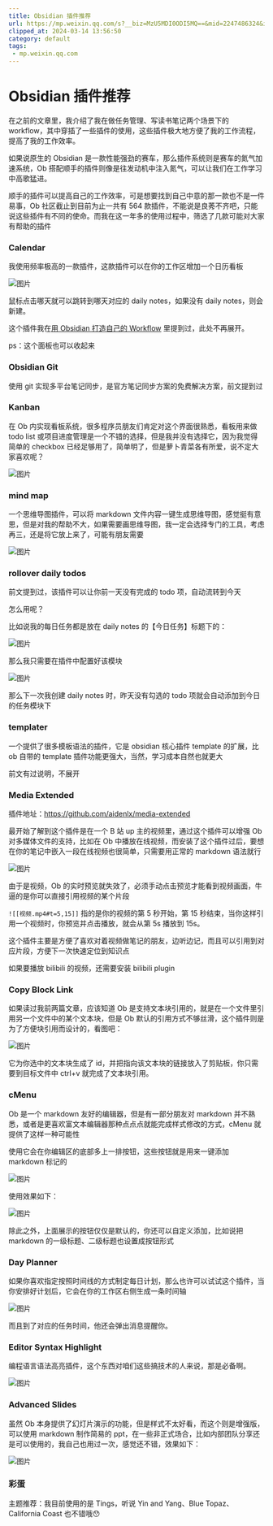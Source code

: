 ```yaml
---
title: Obsidian 插件推荐
url: https://mp.weixin.qq.com/s?__biz=MzU5MDI0ODI5MQ==&mid=2247486324&idx=1&sn=675b4601f958d3c933f51ceaea6ce452&chksm=fdc06b78cab7e26e3129e75228930587fd703d6a1847fa399e5ad622264c09526a4c2d7231f6&mpshare=1&scene=1&srcid=0119KA3yOmDnGNmzRTGRDUiR&sharer_shareinfo=4d7fcff94a82d178a63c6c280b805ce3&sharer_shareinfo_first=4d7fcff94a82d178a63c6c280b805ce3#rd
clipped_at: 2024-03-14 13:56:50
category: default
tags: 
 - mp.weixin.qq.com
---
```



# Obsidian 插件推荐

在之前的文章里，我介绍了我在做任务管理、写读书笔记两个场景下的 workflow，其中穿插了一些插件的使用，这些插件极大地方便了我的工作流程，提高了我的工作效率。

如果说原生的 Obsidian 是一款性能强劲的赛车，那么插件系统则是赛车的氮气加速系统，Ob 搭配顺手的插件则像是往发动机中注入氮气，可以让我们在工作学习中高歌猛进。

顺手的插件可以提高自己的工作效率，可是想要找到自己中意的那一款也不是一件易事，Ob 社区截止到目前为止一共有 564 款插件，不能说是良莠不齐吧，只能说这些插件有不同的使命。而我在这一年多的使用过程中，筛选了几款可能对大家有帮助的插件

### Calendar

我使用频率极高的一款插件，这款插件可以在你的工作区增加一个日历看板

![图片](assets/1710395810-6eb1e400bf29c2c2a6e5c600d170d62e.png)

鼠标点击哪天就可以跳转到哪天对应的 daily notes，如果没有 daily notes，则会新建。

这个插件我在[用 Obsidian 打造自己的 Workflow](http://mp.weixin.qq.com/s?__biz=MzU5MDI0ODI5MQ==&mid=2247486169&idx=1&sn=f37872adb0c454704da8e17ccf80cb2a&chksm=fdc06ad5cab7e3c38b5f99af83212d74125aee9ce6339c81bc5c0c593f1ed4c1ce699a1a3a8a&scene=21#wechat_redirect) 里提到过，此处不再展开。

ps：这个面板也可以收起来

### Obsidian Git

使用 git 实现多平台笔记同步，是官方笔记同步方案的免费解决方案，前文提到过

### Kanban

在 Ob 内实现看板系统，很多程序员朋友们肯定对这个界面很熟悉，看板用来做 todo list 或项目进度管理是一个不错的选择，但是我并没有选择它，因为我觉得简单的 checkbox 已经足够用了，简单明了，但是萝卜青菜各有所爱，说不定大家喜欢呢？

![图片](assets/1710395810-0dad66e19c946c8a60bb34ecabf3e486.gif)

### mind map

一个思维导图插件，可以将 markdown 文件内容一键生成思维导图，感觉挺有意思，但是对我的帮助不大，如果需要画思维导图，我一定会选择专门的工具，考虑再三，还是将它放上来了，可能有朋友需要

![图片](assets/1710395810-f7a5d42ecea19b114948712b402cd516.png)

### rollover daily todos

前文提到过，该插件可以让你前一天没有完成的 todo 项，自动流转到今天

怎么用呢？

比如说我的每日任务都是放在 daily notes 的【今日任务】标题下的：

![图片](assets/1710395810-578c6845b5bf0e892450356d8b0c2f68.png)

那么我只需要在插件中配置好该模块

![图片](assets/1710395810-32125b3db97f276745cbdff2fa3e53f9.png)

那么下一次我创建 daily notes 时，昨天没有勾选的 todo 项就会自动添加到今日的任务模块下

### templater

一个提供了很多模板语法的插件，它是 obsidian 核心插件 template 的扩展，比 ob 自带的 template 插件功能更强大，当然，学习成本自然也就更大

前文有过说明，不展开

### Media Extended

插件地址：https://github.com/aidenlx/media-extended

最开始了解到这个插件是在一个 B 站 up 主的视频里，通过这个插件可以增强 Ob 对多媒体文件的支持，比如在 Ob 中播放在线视频，而安装了这个插件过后，要想在你的笔记中嵌入一段在线视频也很简单，只需要用正常的 markdown 语法就行

![图片](assets/1710395810-af76c62bc069cf7287563ba2e1bbb1e6.png)

由于是视频，Ob 的实时预览就失效了，必须手动点击预览才能看到视频画面，牛逼的是你可以直接引用视频的某个片段

`![[视频.mp4#t=5,15]]` 指的是你的视频的第 5 秒开始，第 15 秒结束，当你这样引用一个视频时，你预览并点击播放，就会从第 5s 播放到 15s。

这个插件主要是方便了喜欢对着视频做笔记的朋友，边听边记，而且可以引用到对应片段，方便下一次快速定位到知识点

如果要播放 bilibili 的视频，还需要安装 bilibili plugin

### Copy Block Link

如果读过我前两篇文章，应该知道 Ob 是支持文本块引用的，就是在一个文件里引用另一个文件中的某个文本块，但是 Ob 默认的引用方式不够丝滑，这个插件则是为了方便块引用而设计的，看图吧：

![图片](assets/1710395810-1f3424d1b6461697439d00666d77f55b.gif)

它为你选中的文本块生成了 id，并把指向该文本块的链接放入了剪贴板，你只需要到目标文件中 ctrl+v 就完成了文本块引用。

### cMenu

Ob 是一个 markdown 友好的编辑器，但是有一部分朋友对 markdown 并不熟悉，或者是更喜欢富文本编辑器那种点点点就能完成样式修改的方式，cMenu 就提供了这样一种可能性

使用它会在你编辑区的底部多上一排按钮，这些按钮就是用来一键添加 markdown 标记的

![图片](assets/1710395810-b6bdbd2a3d13a05d9a6c61e58db12a2a.png)

使用效果如下：

![图片](assets/1710395810-0118c34118b45bd7377a6f46097485ca.gif)

除此之外，上面展示的按钮仅仅是默认的，你还可以自定义添加，比如说把 markdown 的一级标题、二级标题也设置成按钮形式

### Day Planner

如果你喜欢指定按照时间线的方式制定每日计划，那么也许可以试试这个插件，当你安排好计划后，它会在你的工作区右侧生成一条时间轴

![图片](assets/1710395810-d63a670a22d8afe7dc1c4c8ba90fefbf.png)

而且到了对应的任务时间，他还会弹出消息提醒你。

### Editor Syntax Highlight

编程语言语法高亮插件，这个东西对咱们这些搞技术的人来说，那是必备啊。

![图片](assets/1710395810-78bfc154daa330df8718b6220224c3df.png)

### Advanced Slides

虽然 Ob 本身提供了幻灯片演示的功能，但是样式不太好看，而这个则是增强版，可以使用 markdown 制作简易的 ppt，在一些非正式场合，比如内部团队分享还是可以使用的，我自己也用过一次，感觉还不错，效果如下：

![图片](assets/1710395810-de485af2d386d9b66de0bab9c09a5e5d.gif)

### 彩蛋

主题推荐：我目前使用的是 Tings，听说 Yin and Yang、Blue Topaz、California Coast 也不错哦😯
